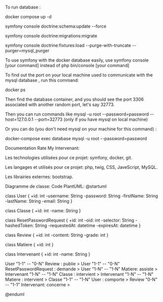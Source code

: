 To run database : 

docker compose up -d

 symfony console doctrine:schema:update --force

symfony console doctrine:migrations:migrate

symfony console doctrine:fixtures:load --purge-with-truncate --purger=mysql_purger

To use symfony with the docker database easily, use symfony console [your command] instead of php bin/console [your command]

To find out the port on your local machine used to communicate with the mysql database , run this command: 

docker ps

Then find the database container, and you should see the port 3306 associated with another random port, let's say 32773.

Then you can run commands like mysql -u root --password=password --host=127.0.0.1 --port=32773 (only if you have mysql on local machine)

Or you can do (you don't need mysql on your machine for this command) : 

docker-compose exec database mysql -u root --password=password




Documentation Rate My Intervenant:

Les technologies utilisées pour ce projet: symfony, docker, git.

Les langages et utilisés pour ce projet: php, twig, CSS, JaveScript, MySQL.

Les librairies externes: bootstrap.

Diagramme de classe: 
Code PlantUML:
@startuml

class User {
  +id: int
  -username: String
  -password: String
  -firstName: String
  -lastName: String
  -email: String
}

class Classe {
  +id: int
  -name: String
}

class ResetPasswordRequest {
  +id: int
  -oid: int
  -selector: String
  -hashedToken: String
  -requestedAt: datetime
  -expiresAt: datetime
}

class Review {
  +id: int
  -content: String
  -grade: int
}

class Matiere {
  +id: int
}

class Intervenant {
  +id: int
  -name: String
}

User "1-1" -- "0-N" Review : publie >
User "1-1" -- "0-N" ResetPasswordRequest : demande >
User "1-N" -- "1-N" Matiere: assiste >
Intervenant "1-N" -- "1-N" Classe : intervient >
Intervenant "1-N" -- "1-N" Matiere : intervient >
Classe "1-1" -- "1-N" User : comporte >
Review "0-N" -- "1-1" Intervenant: concerne >

@enduml


